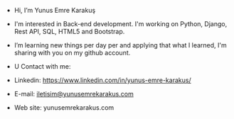 - Hi, I’m Yunus Emre Karakuş
- I'm interested in Back-end development. I'm working on Python, Django, Rest API, SQL, HTML5 and Bootstrap.
- I’m learning new things per day per and applying that what I learned, I'm sharing with you on my github account.
- U Contact with me:

- Linkedin: https://www.linkedin.com/in/yunus-emre-karakus/
- E-mail: iletisim@yunusemrekarakus.com
- Web site: yunusemrekarakus.com


<!---
yunusemrekarakus/yunusemrekarakus is a ✨ special ✨ repository because its `README.md` (this file) appears on your GitHub profile.
You can click the Preview link to take a look at your changes.
--->
